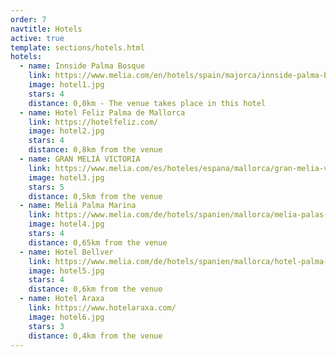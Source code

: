 ```yaml
---
order: 7
navtitle: Hotels
active: true
template: sections/hotels.html
hotels:
  - name: Innside Palma Bosque
    link: https://www.melia.com/en/hotels/spain/majorca/innside-palma-bosque/index.htm
    image: hotel1.jpg
    stars: 4
    distance: 0,0km - The venue takes place in this hotel
  - name: Hotel Feliz Palma de Mallorca
    link: https://hotelfeliz.com/
    image: hotel2.jpg
    stars: 4
    distance: 0,8km from the venue
  - name: GRAN MELIÁ VICTORIA
    link: https://www.melia.com/es/hoteles/espana/mallorca/gran-melia-victoria/index.htm
    image: hotel3.jpg
    stars: 5
    distance: 0,5km from the venue
  - name: Meliá Palma Marina
    link: https://www.melia.com/de/hotels/spanien/mallorca/melia-palas-atenea/index.htm
    image: hotel4.jpg
    stars: 4
    distance: 0,65km from the venue
  - name: Hotel Bellver
    link: https://www.melia.com/de/hotels/spanien/mallorca/hotel-palma-bellver/index.htm
    image: hotel5.jpg
    stars: 4
    distance: 0,6km from the venue
  - name: Hotel Araxa
    link: https://www.hotelaraxa.com/
    image: hotel6.jpg
    stars: 3
    distance: 0,4km from the venue
---
```

